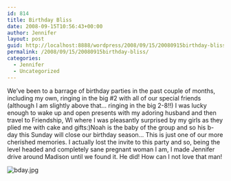 ```yaml
---
id: 814
title: Birthday Bliss
date: 2008-09-15T10:56:43+00:00
author: Jennifer
layout: post
guid: http://localhost:8888/wordpress/2008/09/15/20080915birthday-bliss/
permalink: /2008/09/15/20080915birthday-bliss/
categories:
  - Jennifer
  - Uncategorized
---
```

We&#8217;ve been to a barrage of birthday parties in the past couple of months, including my own, ringing in the big #2 with all of our special friends (although I am slightly above that&#8230; ringing in the big 2-8!!) I was lucky enough to wake up and open presents with my adoring husband and then travel to Friendship, WI where I was pleasantly surprised by my girls as they plied me with cake and gifts:)Noah is the baby of the group and so his b-day this Sunday will close our birthday season&#8230; This is just one of our more cherished memories. I actually lost the invite to this party and so, being the level headed and completely sane pregnant woman I am, I made Jennifer drive around Madison until we found it. He did! How can I not love that man!
  
<img id="image237" alt="bday.jpg" src="http://static.squarespace.com/static/50db6bb3e4b015296cd43789/50dfa5b1e4b0dc6320e0b5ea/50dfa5b1e4b0dc6320e0b6c7/1221476285000/?format=original" />